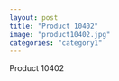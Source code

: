 ```yaml
---
layout: post
title: "Product 10402"
image: "product10402.jpg"
categories: "category1"
---
```

Product 10402
